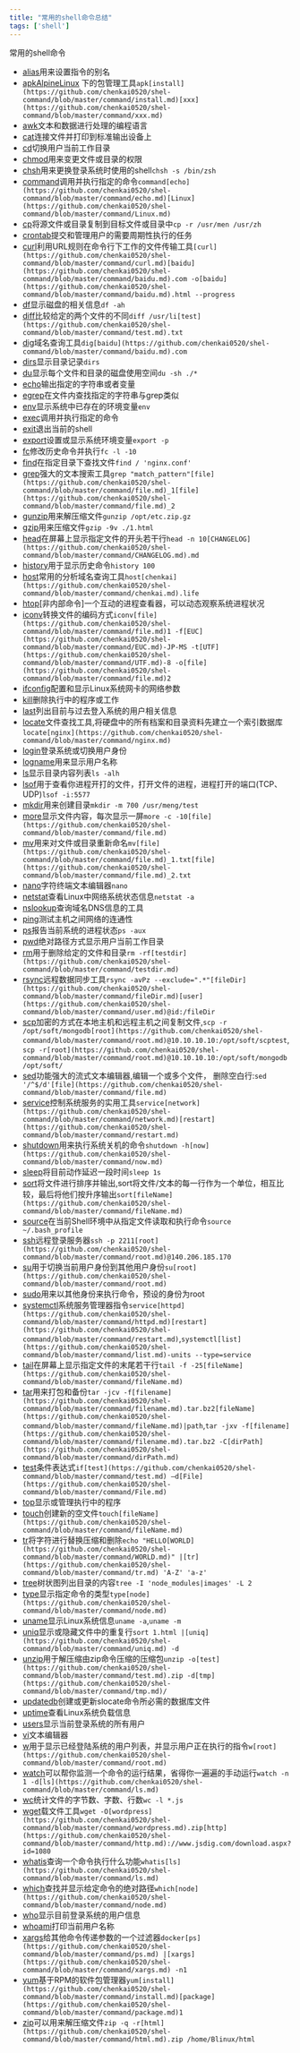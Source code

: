 ```yaml
---
title: "常用的shell命令总结"
tags: ['shell']
---
```


常用的shell命令

+ [alias](https://github.com/chenkai0520/shel-command/blob/master/command/alias.md)用来设置指令的别名
+ [apk](https://github.com/chenkai0520/shel-command/blob/master/command/apk.md)[Alpine](https://github.com/chenkai0520/shel-command/blob/master/command/Alpine.md)[Linux](https://github.com/chenkai0520/shel-command/blob/master/command/Linux.md) 下的包管理工具`apk[install](https://github.com/chenkai0520/shel-command/blob/master/command/install.md)[xxx](https://github.com/chenkai0520/shel-command/blob/master/command/xxx.md)`
+ [awk](https://github.com/chenkai0520/shel-command/blob/master/command/awk.md)文本和数据进行处理的编程语言
+ [cat](https://github.com/chenkai0520/shel-command/blob/master/command/cat.md)连接文件并打印到标准输出设备上
+ [cd](https://github.com/chenkai0520/shel-command/blob/master/command/cd.md)切换用户当前工作目录
+ [chmod](https://github.com/chenkai0520/shel-command/blob/master/command/chmod.md)用来变更文件或目录的权限
+ [chsh](https://github.com/chenkai0520/shel-command/blob/master/command/chsh.md)用来更换登录系统时使用的shell`chsh -s /bin/zsh`
+ [command](https://github.com/chenkai0520/shel-command/blob/master/command/command.md)调用并执行指定的命令`command[echo](https://github.com/chenkai0520/shel-command/blob/master/command/echo.md)[Linux](https://github.com/chenkai0520/shel-command/blob/master/command/Linux.md)`
+ [cp](https://github.com/chenkai0520/shel-command/blob/master/command/cp.md)将源文件或目录复制到目标文件或目录中`cp -r /usr/men /usr/zh`
+ [crontab](https://github.com/chenkai0520/shel-command/blob/master/command/crontab.md)提交和管理用户的需要周期性执行的任务
+ [curl](https://github.com/chenkai0520/shel-command/blob/master/command/curl.md)利用URL规则在命令行下工作的文件传输工具`[curl](https://github.com/chenkai0520/shel-command/blob/master/command/curl.md)[baidu](https://github.com/chenkai0520/shel-command/blob/master/command/baidu.md).com -o[baidu](https://github.com/chenkai0520/shel-command/blob/master/command/baidu.md).html --progress`
+ [df](https://github.com/chenkai0520/shel-command/blob/master/command/df.md)显示磁盘的相关信息`df -ah`
+ [diff](https://github.com/chenkai0520/shel-command/blob/master/command/diff.md)比较给定的两个文件的不同`diff /usr/li[test](https://github.com/chenkai0520/shel-command/blob/master/command/test.md).txt`
+ [dig](https://github.com/chenkai0520/shel-command/blob/master/command/dig.md)域名查询工具`dig[baidu](https://github.com/chenkai0520/shel-command/blob/master/command/baidu.md).com`
+ [dirs](https://github.com/chenkai0520/shel-command/blob/master/command/dirs.md)显示目录记录`dirs`
+ [du](https://github.com/chenkai0520/shel-command/blob/master/command/du.md)显示每个文件和目录的磁盘使用空间`du -sh ./*`
+ [echo](https://github.com/chenkai0520/shel-command/blob/master/command/echo.md)输出指定的字符串或者变量
+ [egrep](https://github.com/chenkai0520/shel-command/blob/master/command/egrep.md)在文件内查找指定的字符串与grep类似
+ [env](https://github.com/chenkai0520/shel-command/blob/master/command/env.md)显示系统中已存在的环境变量`env`
+ [exec](https://github.com/chenkai0520/shel-command/blob/master/command/exec.md)调用并执行指定的命令
+ [exit](https://github.com/chenkai0520/shel-command/blob/master/command/exit.md)退出当前的shell
+ [export](https://github.com/chenkai0520/shel-command/blob/master/command/export.md)设置或显示系统环境变量`export -p`
+ [fc](https://github.com/chenkai0520/shel-command/blob/master/command/fc.md)修改历史命令并执行`fc -l -10`
+ [find](https://github.com/chenkai0520/shel-command/blob/master/command/find.md)在指定目录下查找文件`find / 'nginx.conf'`
+ [grep](https://github.com/chenkai0520/shel-command/blob/master/command/grep.md)强大的文本搜索工具`grep "match_pattern"[file](https://github.com/chenkai0520/shel-command/blob/master/command/file.md)_1[file](https://github.com/chenkai0520/shel-command/blob/master/command/file.md)_2`
+ [gunzip](https://github.com/chenkai0520/shel-command/blob/master/command/gunzip.md)用来解压缩文件`gunzip /opt/etc.zip.gz`
+ [gzip](https://github.com/chenkai0520/shel-command/blob/master/command/gzip.md)用来压缩文件`gzip -9v ./1.html`
+ [head](https://github.com/chenkai0520/shel-command/blob/master/command/head.md)在屏幕上显示指定文件的开头若干行`head -n 10[CHANGELOG](https://github.com/chenkai0520/shel-command/blob/master/command/CHANGELOG.md).md`
+ [history](https://github.com/chenkai0520/shel-command/blob/master/command/history.md)用于显示历史命令`history 100`
+ [host](https://github.com/chenkai0520/shel-command/blob/master/command/host.md)常用的分析域名查询工具`host[chenkai](https://github.com/chenkai0520/shel-command/blob/master/command/chenkai.md).life`
+ [htop](https://github.com/chenkai0520/shel-command/blob/master/command/htop.md)[非内部命令]一个互动的进程查看器，可以动态观察系统进程状况
+ [iconv](https://github.com/chenkai0520/shel-command/blob/master/command/iconv.md)转换文件的编码方式`iconv[file](https://github.com/chenkai0520/shel-command/blob/master/command/file.md)1 -f[EUC](https://github.com/chenkai0520/shel-command/blob/master/command/EUC.md)-JP-MS -t[UTF](https://github.com/chenkai0520/shel-command/blob/master/command/UTF.md)-8 -o[file](https://github.com/chenkai0520/shel-command/blob/master/command/file.md)2 `
+ [ifconfig](https://github.com/chenkai0520/shel-command/blob/master/command/ifconfig.md)配置和显示Linux系统网卡的网络参数
+ [kill](https://github.com/chenkai0520/shel-command/blob/master/command/kill.md)删除执行中的程序或工作
+ [last](https://github.com/chenkai0520/shel-command/blob/master/command/last.md)列出目前与过去登入系统的用户相关信息
+ [locate](https://github.com/chenkai0520/shel-command/blob/master/command/locate.md)文件查找工具,将硬盘中的所有档案和目录资料先建立一个索引数据库`locate[nginx](https://github.com/chenkai0520/shel-command/blob/master/command/nginx.md)`
+ [login](https://github.com/chenkai0520/shel-command/blob/master/command/login.md)登录系统或切换用户身份
+ [logname](https://github.com/chenkai0520/shel-command/blob/master/command/logname.md)用来显示用户名称
+ [ls](https://github.com/chenkai0520/shel-command/blob/master/command/ls.md)显示目录内容列表`ls -alh`
+ [lsof](https://github.com/chenkai0520/shel-command/blob/master/command/lsof.md)用于查看你进程开打的文件，打开文件的进程，进程打开的端口(TCP、UDP)`lsof -i:5577`
+ [mkdir](https://github.com/chenkai0520/shel-command/blob/master/command/mkdir.md)用来创建目录`mkdir -m 700 /usr/meng/test`
+ [more](https://github.com/chenkai0520/shel-command/blob/master/command/more.md)显示文件内容，每次显示一屏`more -c -10[file](https://github.com/chenkai0520/shel-command/blob/master/command/file.md)`
+ [mv](https://github.com/chenkai0520/shel-command/blob/master/command/mv.md)用来对文件或目录重新命名`mv[file](https://github.com/chenkai0520/shel-command/blob/master/command/file.md)_1.txt[file](https://github.com/chenkai0520/shel-command/blob/master/command/file.md)_2.txt`
+ [nano](https://github.com/chenkai0520/shel-command/blob/master/command/nano.md)字符终端文本编辑器`nano`
+ [netstat](https://github.com/chenkai0520/shel-command/blob/master/command/netstat.md)查看Linux中网络系统状态信息`netstat -a`
+ [nslookup](https://github.com/chenkai0520/shel-command/blob/master/command/nslookup.md)查询域名DNS信息的工具
+ [ping](https://github.com/chenkai0520/shel-command/blob/master/command/ping.md)测试主机之间网络的连通性
+ [ps](https://github.com/chenkai0520/shel-command/blob/master/command/ps.md)报告当前系统的进程状态`ps -aux`
+ [pwd](https://github.com/chenkai0520/shel-command/blob/master/command/pwd.md)绝对路径方式显示用户当前工作目录
+ [rm](https://github.com/chenkai0520/shel-command/blob/master/command/rm.md)用于删除给定的文件和目录`rm -rf[testdir](https://github.com/chenkai0520/shel-command/blob/master/command/testdir.md)`
+ [rsync](https://github.com/chenkai0520/shel-command/blob/master/command/rsync.md)远程数据同步工具`rsync -avPz --exclude=".*"[fileDir](https://github.com/chenkai0520/shel-command/blob/master/command/fileDir.md)[user](https://github.com/chenkai0520/shel-command/blob/master/command/user.md)@id:/fileDir`
+ [scp](https://github.com/chenkai0520/shel-command/blob/master/command/scp.md)加密的方式在本地主机和远程主机之间复制文件,`scp -r /opt/soft/mongodb[root](https://github.com/chenkai0520/shel-command/blob/master/command/root.md)@10.10.10.10:/opt/soft/scptest`,`scp -r[root](https://github.com/chenkai0520/shel-command/blob/master/command/root.md)@10.10.10.10:/opt/soft/mongodb /opt/soft/`
+ [sed](https://github.com/chenkai0520/shel-command/blob/master/command/sed.md)功能强大的流式文本编辑器,编辑一个或多个文件， 删除空白行:`sed '/^$/d'[file](https://github.com/chenkai0520/shel-command/blob/master/command/file.md)`
+ [service](https://github.com/chenkai0520/shel-command/blob/master/command/service.md)控制系统服务的实用工具`service[network](https://github.com/chenkai0520/shel-command/blob/master/command/network.md)[restart](https://github.com/chenkai0520/shel-command/blob/master/command/restart.md)`
+ [shutdown](https://github.com/chenkai0520/shel-command/blob/master/command/shutdown.md)用来执行系统关机的命令`shutdown -h[now](https://github.com/chenkai0520/shel-command/blob/master/command/now.md)`
+ [sleep](https://github.com/chenkai0520/shel-command/blob/master/command/sleep.md)将目前动作延迟一段时间`sleep 1s`
+ [sort](https://github.com/chenkai0520/shel-command/blob/master/command/sort.md)将文件进行排序并输出,sort将文件/文本的每一行作为一个单位，相互比较，最后将他们按升序输出`sort[fileName](https://github.com/chenkai0520/shel-command/blob/master/command/fileName.md)`
+ [source](https://github.com/chenkai0520/shel-command/blob/master/command/source.md)在当前Shell环境中从指定文件读取和执行命令`source ~/.bash_profile`
+ [ssh](https://github.com/chenkai0520/shel-command/blob/master/command/ssh.md)远程登录服务器`ssh -p 2211[root](https://github.com/chenkai0520/shel-command/blob/master/command/root.md)@140.206.185.170`
+ [su](https://github.com/chenkai0520/shel-command/blob/master/command/su.md)用于切换当前用户身份到其他用户身份`su[root](https://github.com/chenkai0520/shel-command/blob/master/command/root.md)`
+ [sudo](https://github.com/chenkai0520/shel-command/blob/master/command/sudo.md)用来以其他身份来执行命令，预设的身份为root
+ [systemctl](https://github.com/chenkai0520/shel-command/blob/master/command/systemctl.md)系统服务管理器指令`service[httpd](https://github.com/chenkai0520/shel-command/blob/master/command/httpd.md)[restart](https://github.com/chenkai0520/shel-command/blob/master/command/restart.md)`,`systemctl[list](https://github.com/chenkai0520/shel-command/blob/master/command/list.md)-units --type=service`
+ [tail](https://github.com/chenkai0520/shel-command/blob/master/command/tail.md)在屏幕上显示指定文件的末尾若干行`tail -f -25[fileName](https://github.com/chenkai0520/shel-command/blob/master/command/fileName.md)`
+ [tar](https://github.com/chenkai0520/shel-command/blob/master/command/tar.md)用来打包和备份`tar -jcv -f[filename](https://github.com/chenkai0520/shel-command/blob/master/command/filename.md).tar.bz2[fileName](https://github.com/chenkai0520/shel-command/blob/master/command/fileName.md)|path`,`tar -jxv -f[filename](https://github.com/chenkai0520/shel-command/blob/master/command/filename.md).tar.bz2 -C[dirPath](https://github.com/chenkai0520/shel-command/blob/master/command/dirPath.md)`
+ [test](https://github.com/chenkai0520/shel-command/blob/master/command/test.md)条件表达式`if[test](https://github.com/chenkai0520/shel-command/blob/master/command/test.md) –d[File](https://github.com/chenkai0520/shel-command/blob/master/command/File.md) `
+ [top](https://github.com/chenkai0520/shel-command/blob/master/command/top.md)显示或管理执行中的程序
+ [touch](https://github.com/chenkai0520/shel-command/blob/master/command/touch.md)创建新的空文件`touch[fileName](https://github.com/chenkai0520/shel-command/blob/master/command/fileName.md)`
+ [tr](https://github.com/chenkai0520/shel-command/blob/master/command/tr.md)将字符进行替换压缩和删除`echo "HELLO[WORLD](https://github.com/chenkai0520/shel-command/blob/master/command/WORLD.md)" |[tr](https://github.com/chenkai0520/shel-command/blob/master/command/tr.md) 'A-Z' 'a-z'`
+ [tree](https://github.com/chenkai0520/shel-command/blob/master/command/tree.md)树状图列出目录的内容`tree -I 'node_modules|images' -L 2`
+ [type](https://github.com/chenkai0520/shel-command/blob/master/command/type.md)显示指定命令的类型`type[node](https://github.com/chenkai0520/shel-command/blob/master/command/node.md)`
+ [uname](https://github.com/chenkai0520/shel-command/blob/master/command/uname.md)显示Linux系统信息`uname -a`,`uname -m`
+ [uniq](https://github.com/chenkai0520/shel-command/blob/master/command/uniq.md)显示或隐藏文件中的重复行`sort 1.html |[uniq](https://github.com/chenkai0520/shel-command/blob/master/command/uniq.md) -d`
+ [unzip](https://github.com/chenkai0520/shel-command/blob/master/command/unzip.md)用于解压缩由zip命令压缩的压缩包`unzip -o[test](https://github.com/chenkai0520/shel-command/blob/master/command/test.md).zip -d[tmp](https://github.com/chenkai0520/shel-command/blob/master/command/tmp.md)/`
+ [updatedb](https://github.com/chenkai0520/shel-command/blob/master/command/updatedb.md)创建或更新slocate命令所必需的数据库文件
+ [uptime](https://github.com/chenkai0520/shel-command/blob/master/command/uptime.md)查看Linux系统负载信息
+ [users](https://github.com/chenkai0520/shel-command/blob/master/command/users.md)显示当前登录系统的所有用户
+ [vi](https://github.com/chenkai0520/shel-command/blob/master/command/vi.md)文本编辑器
+ [w](https://github.com/chenkai0520/shel-command/blob/master/command/w.md)用于显示已经登陆系统的用户列表，并显示用户正在执行的指令`w[root](https://github.com/chenkai0520/shel-command/blob/master/command/root.md)`
+ [watch](https://github.com/chenkai0520/shel-command/blob/master/command/watch.md)可以帮你监测一个命令的运行结果，省得你一遍遍的手动运行`watch -n 1 -d[ls](https://github.com/chenkai0520/shel-command/blob/master/command/ls.md)`
+ [wc](https://github.com/chenkai0520/shel-command/blob/master/command/wc.md)统计文件的字节数、字数、行数`wc -l *.js `
+ [wget](https://github.com/chenkai0520/shel-command/blob/master/command/wget.md)载文件工具`wget -O[wordpress](https://github.com/chenkai0520/shel-command/blob/master/command/wordpress.md).zip[http](https://github.com/chenkai0520/shel-command/blob/master/command/http.md)://www.jsdig.com/download.aspx?id=1080`
+ [whatis](https://github.com/chenkai0520/shel-command/blob/master/command/whatis.md)查询一个命令执行什么功能`whatis[ls](https://github.com/chenkai0520/shel-command/blob/master/command/ls.md)`
+ [which](https://github.com/chenkai0520/shel-command/blob/master/command/which.md)查找并显示给定命令的绝对路径`which[node](https://github.com/chenkai0520/shel-command/blob/master/command/node.md)`
+ [who](https://github.com/chenkai0520/shel-command/blob/master/command/who.md)显示目前登录系统的用户信息
+ [whoami](https://github.com/chenkai0520/shel-command/blob/master/command/whoami.md)打印当前用户名称
+ [xargs](https://github.com/chenkai0520/shel-command/blob/master/command/xargs.md)给其他命令传递参数的一个过滤器`docker[ps](https://github.com/chenkai0520/shel-command/blob/master/command/ps.md) |[xargs](https://github.com/chenkai0520/shel-command/blob/master/command/xargs.md) -n1`
+ [yum](https://github.com/chenkai0520/shel-command/blob/master/command/yum.md)基于RPM的软件包管理器`yum[install](https://github.com/chenkai0520/shel-command/blob/master/command/install.md)[package](https://github.com/chenkai0520/shel-command/blob/master/command/package.md)1`
+ [zip](https://github.com/chenkai0520/shel-command/blob/master/command/zip.md)可以用来解压缩文件`zip -q -r[html](https://github.com/chenkai0520/shel-command/blob/master/command/html.md).zip /home/Blinux/html`
